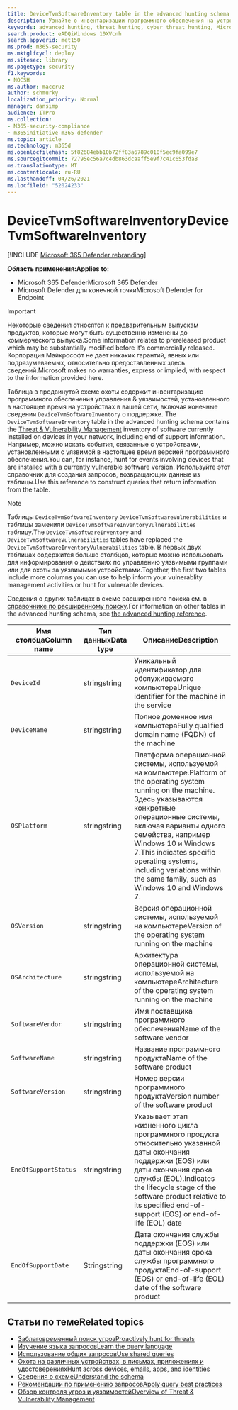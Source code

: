 ```yaml
---
title: DeviceTvmSoftwareInventory table in the advanced hunting schema
description: Узнайте о инвентаризации программного обеспечения на устройствах в таблице DeviceTvmSoftwareInventory продвинутой схемы охоты.
keywords: advanced hunting, threat hunting, cyber threat hunting, Microsoft 365 Defender, Microsoft 365, m365, search, query, telemetry, schema reference, kusto, table, column, data type, description, threat & vulnerability management, TVM, device management, software, inventory, vulnerabilities, CVE ID, OS DeviceTvmSoftwareInventoryVulnerabilities
search.product: eADQiWindows 10XVcnh
search.appverid: met150
ms.prod: m365-security
ms.mktglfcycl: deploy
ms.sitesec: library
ms.pagetype: security
f1.keywords:
- NOCSH
ms.author: maccruz
author: schmurky
localization_priority: Normal
manager: dansimp
audience: ITPro
ms.collection:
- M365-security-compliance
- m365initiative-m365-defender
ms.topic: article
ms.technology: m365d
ms.openlocfilehash: 5f82684ebb10b72ff83a6789c010f5ec9fa099e7
ms.sourcegitcommit: 72795ec56a7c4db863dcaaff5e9f7c41c653fda8
ms.translationtype: MT
ms.contentlocale: ru-RU
ms.lasthandoff: 04/26/2021
ms.locfileid: "52024233"
---
```

# <a name="devicetvmsoftwareinventory"></a><span data-ttu-id="b53c1-104">DeviceTvmSoftwareInventory</span><span class="sxs-lookup"><span data-stu-id="b53c1-104">DeviceTvmSoftwareInventory</span></span>

[!INCLUDE [Microsoft 365 Defender rebranding](../includes/microsoft-defender.md)]


<span data-ttu-id="b53c1-105">**Область применения:**</span><span class="sxs-lookup"><span data-stu-id="b53c1-105">**Applies to:**</span></span>
- <span data-ttu-id="b53c1-106">Microsoft 365 Defender</span><span class="sxs-lookup"><span data-stu-id="b53c1-106">Microsoft 365 Defender</span></span>
- <span data-ttu-id="b53c1-107">Microsoft Defender для конечной точки</span><span class="sxs-lookup"><span data-stu-id="b53c1-107">Microsoft Defender for Endpoint</span></span>

>[!IMPORTANT]
> <span data-ttu-id="b53c1-108">Некоторые сведения относятся к предварительным выпускам продуктов, которые могут быть существенно изменены до коммерческого выпуска.</span><span class="sxs-lookup"><span data-stu-id="b53c1-108">Some information relates to prereleased product which may be substantially modified before it's commercially released.</span></span> <span data-ttu-id="b53c1-109">Корпорация Майкрософт не дает никаких гарантий, явных или подразумеваемых, относительно предоставленных здесь сведений.</span><span class="sxs-lookup"><span data-stu-id="b53c1-109">Microsoft makes no warranties, express or implied, with respect to the information provided here.</span></span>


<span data-ttu-id="b53c1-110">Таблица в продвинутой схеме охоты содержит инвентаризацию программного обеспечения управления & уязвимостей, установленного в настоящее время на устройствах в вашей сети, включая конечные сведения `DeviceTvmSoftwareInventory` о поддержке. [](/windows/security/threat-protection/microsoft-defender-atp/next-gen-threat-and-vuln-mgt)</span><span class="sxs-lookup"><span data-stu-id="b53c1-110">The `DeviceTvmSoftwareInventory` table in the advanced hunting schema contains the [Threat & Vulnerability Management](/windows/security/threat-protection/microsoft-defender-atp/next-gen-threat-and-vuln-mgt) inventory of software currently installed on devices in your network, including end of support information.</span></span> <span data-ttu-id="b53c1-111">Например, можно искать события, связанные с устройствами, установленными с уязвимой в настоящее время версией программного обеспечения.</span><span class="sxs-lookup"><span data-stu-id="b53c1-111">You can, for instance, hunt for events involving devices that are installed with a currently vulnerable software version.</span></span> <span data-ttu-id="b53c1-112">Используйте этот справочник для создания запросов, возвращающих данные из таблицы.</span><span class="sxs-lookup"><span data-stu-id="b53c1-112">Use this reference to construct queries that return information from the table.</span></span>

>[!NOTE]
> <span data-ttu-id="b53c1-113">Таблицы `DeviceTvmSoftwareInventory` `DeviceTvmSoftwareVulnerabilities` и таблицы заменили `DeviceTvmSoftwareInventoryVulnerabilities` таблицу.</span><span class="sxs-lookup"><span data-stu-id="b53c1-113">The `DeviceTvmSoftwareInventory` and `DeviceTvmSoftwareVulnerabilities` tables have replaced the `DeviceTvmSoftwareInventoryVulnerabilities` table.</span></span> <span data-ttu-id="b53c1-114">В первых двух таблицах содержится больше столбцов, которые можно использовать для информирования о действиях по управлению уязвимыми группами или для охоты за уязвимыми устройствами.</span><span class="sxs-lookup"><span data-stu-id="b53c1-114">Together, the first two tables include more columns you can use to help inform your vulnerablity management activities or hunt for vulnerable devices.</span></span>

<span data-ttu-id="b53c1-115">Сведения о других таблицах в схеме расширенного поиска см. в [справочнике по расширенному поиску](advanced-hunting-schema-tables.md).</span><span class="sxs-lookup"><span data-stu-id="b53c1-115">For information on other tables in the advanced hunting schema, see [the advanced hunting reference](advanced-hunting-schema-tables.md).</span></span>

| <span data-ttu-id="b53c1-116">Имя столбца</span><span class="sxs-lookup"><span data-stu-id="b53c1-116">Column name</span></span> | <span data-ttu-id="b53c1-117">Тип данных</span><span class="sxs-lookup"><span data-stu-id="b53c1-117">Data type</span></span> | <span data-ttu-id="b53c1-118">Описание</span><span class="sxs-lookup"><span data-stu-id="b53c1-118">Description</span></span> |
|-------------|-----------|-------------|
| `DeviceId` | <span data-ttu-id="b53c1-119">string</span><span class="sxs-lookup"><span data-stu-id="b53c1-119">string</span></span> | <span data-ttu-id="b53c1-120">Уникальный идентификатор для обслуживаемого компьютера</span><span class="sxs-lookup"><span data-stu-id="b53c1-120">Unique identifier for the machine in the service</span></span> |
| `DeviceName` | <span data-ttu-id="b53c1-121">string</span><span class="sxs-lookup"><span data-stu-id="b53c1-121">string</span></span> | <span data-ttu-id="b53c1-122">Полное доменное имя компьютера</span><span class="sxs-lookup"><span data-stu-id="b53c1-122">Fully qualified domain name (FQDN) of the machine</span></span> |
| `OSPlatform` | <span data-ttu-id="b53c1-123">string</span><span class="sxs-lookup"><span data-stu-id="b53c1-123">string</span></span> | <span data-ttu-id="b53c1-124">Платформа операционной системы, используемой на компьютере.</span><span class="sxs-lookup"><span data-stu-id="b53c1-124">Platform of the operating system running on the machine.</span></span> <span data-ttu-id="b53c1-125">Здесь указываются конкретные операционные системы, включая варианты одного семейства, например Windows 10 и Windows 7.</span><span class="sxs-lookup"><span data-stu-id="b53c1-125">This indicates specific operating systems, including variations within the same family, such as Windows 10 and Windows 7.</span></span> |
| `OSVersion` | <span data-ttu-id="b53c1-126">string</span><span class="sxs-lookup"><span data-stu-id="b53c1-126">string</span></span> | <span data-ttu-id="b53c1-127">Версия операционной системы, используемой на компьютере</span><span class="sxs-lookup"><span data-stu-id="b53c1-127">Version of the operating system running on the machine</span></span> |
| `OSArchitecture` | <span data-ttu-id="b53c1-128">string</span><span class="sxs-lookup"><span data-stu-id="b53c1-128">string</span></span> | <span data-ttu-id="b53c1-129">Архитектура операционной системы, используемой на компьютере</span><span class="sxs-lookup"><span data-stu-id="b53c1-129">Architecture of the operating system running on the machine</span></span> |
| `SoftwareVendor` | <span data-ttu-id="b53c1-130">string</span><span class="sxs-lookup"><span data-stu-id="b53c1-130">string</span></span> | <span data-ttu-id="b53c1-131">Имя поставщика программного обеспечения</span><span class="sxs-lookup"><span data-stu-id="b53c1-131">Name of the software vendor</span></span> |
| `SoftwareName` | <span data-ttu-id="b53c1-132">string</span><span class="sxs-lookup"><span data-stu-id="b53c1-132">string</span></span> | <span data-ttu-id="b53c1-133">Название программного продукта</span><span class="sxs-lookup"><span data-stu-id="b53c1-133">Name of the software product</span></span> |
| `SoftwareVersion` | <span data-ttu-id="b53c1-134">string</span><span class="sxs-lookup"><span data-stu-id="b53c1-134">string</span></span> | <span data-ttu-id="b53c1-135">Номер версии программного продукта</span><span class="sxs-lookup"><span data-stu-id="b53c1-135">Version number of the software product</span></span> |
| `EndOfSupportStatus` | <span data-ttu-id="b53c1-136">string</span><span class="sxs-lookup"><span data-stu-id="b53c1-136">string</span></span> | <span data-ttu-id="b53c1-137">Указывает этап жизненного цикла программного продукта относительно указанной даты окончания поддержки (EOS) или даты окончания срока службы (EOL).</span><span class="sxs-lookup"><span data-stu-id="b53c1-137">Indicates the lifecycle stage of the software product relative to its specified end-of-support (EOS) or end-of-life (EOL) date</span></span> |
| `EndOfSupportDate` | <span data-ttu-id="b53c1-138">String</span><span class="sxs-lookup"><span data-stu-id="b53c1-138">string</span></span> | <span data-ttu-id="b53c1-139">Дата окончания службы поддержки (EOS) или даты окончания срока службы программного продукта</span><span class="sxs-lookup"><span data-stu-id="b53c1-139">End-of-support (EOS) or end-of-life (EOL) date of the software product</span></span> |



## <a name="related-topics"></a><span data-ttu-id="b53c1-140">Статьи по теме</span><span class="sxs-lookup"><span data-stu-id="b53c1-140">Related topics</span></span>

- [<span data-ttu-id="b53c1-141">Заблаговременный поиск угроз</span><span class="sxs-lookup"><span data-stu-id="b53c1-141">Proactively hunt for threats</span></span>](advanced-hunting-overview.md)
- [<span data-ttu-id="b53c1-142">Изучение языка запросов</span><span class="sxs-lookup"><span data-stu-id="b53c1-142">Learn the query language</span></span>](advanced-hunting-query-language.md)
- [<span data-ttu-id="b53c1-143">Использование общих запросов</span><span class="sxs-lookup"><span data-stu-id="b53c1-143">Use shared queries</span></span>](advanced-hunting-shared-queries.md)
- [<span data-ttu-id="b53c1-144">Охота на различных устройствах, в письмах, приложениях и удостоверениях</span><span class="sxs-lookup"><span data-stu-id="b53c1-144">Hunt across devices, emails, apps, and identities</span></span>](advanced-hunting-query-emails-devices.md)
- [<span data-ttu-id="b53c1-145">Сведения о схеме</span><span class="sxs-lookup"><span data-stu-id="b53c1-145">Understand the schema</span></span>](advanced-hunting-schema-tables.md)
- [<span data-ttu-id="b53c1-146">Рекомендации по применению запросов</span><span class="sxs-lookup"><span data-stu-id="b53c1-146">Apply query best practices</span></span>](advanced-hunting-best-practices.md)
- [<span data-ttu-id="b53c1-147">Обзор контроля угроз и уязвимостей</span><span class="sxs-lookup"><span data-stu-id="b53c1-147">Overview of Threat & Vulnerability Management</span></span>](/windows/security/threat-protection/microsoft-defender-atp/next-gen-threat-and-vuln-mgt)